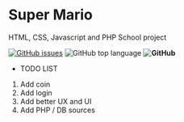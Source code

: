 # Super Mario
HTML, CSS, Javascript and PHP School project

[![GitHub issues](https://img.shields.io/github/issues/ItzDavi/JS-Super-Mario)](https://github.com/ItzDavi/JS-Super-Mario/issues) ![GitHub top language](https://img.shields.io/github/languages/top/ItzDavi/JS-Super-Mario) **![GitHub](https://img.shields.io/github/license/ItzDavi/JS-Super-Mario)**

* TODO LIST
1. Add coin
2. Add login
3. Add better UX and UI
4. Add PHP / DB sources
